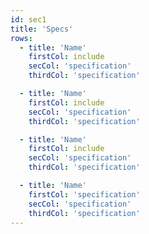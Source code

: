```yaml
---
id: sec1
title: 'Specs'
rows:
  - title: 'Name'
    firstCol: include
    secCol: 'specification'
    thirdCol: 'specification'

  - title: 'Name'
    firstCol: include
    secCol: 'specification'
    thirdCol: 'specification'

  - title: 'Name'
    firstCol: include
    secCol: 'specification'
    thirdCol: 'specification'

  - title: 'Name'
    firstCol: 'specification'
    secCol: 'specification' 
    thirdCol: 'specification'
---
```

